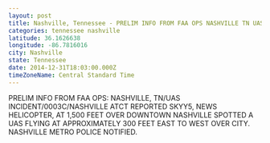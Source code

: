 ```yaml
---
layout: post
title: Nashville, Tennessee - PRELIM INFO FROM FAA OPS NASHVILLE TN UAS INCIDENT 0003C NASHVILLE ATCT REPORTED SKYY5 NEWS
categories: tennessee nashville
latitude: 36.1626638
longitude: -86.7816016
city: Nashville
state: Tennessee
date: 2014-12-31T18:03:00.000Z
timeZoneName: Central Standard Time
---
```


PRELIM INFO FROM FAA OPS: NASHVILLE, TN/UAS INCIDENT/0003C/NASHVILLE ATCT REPORTED SKYY5, NEWS HELICOPTER, AT 1,500 FEET OVER DOWNTOWN NASHVILLE SPOTTED A UAS FLYING AT APPROXIMATELY 300 FEET EAST TO WEST OVER CITY. NASHVILLE METRO POLICE NOTIFIED.
